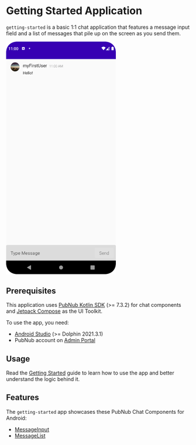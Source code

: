 # Getting Started Application

`getting-started` is a basic 1:1 chat application that features a message input field and a list of
messages that pile up on the screen as you send them.

<img src="../assets/getting-started-android-app.png" alt="Getting Started app for Android" style="width:300px"/> 

## Prerequisites

This application uses [PubNub Kotlin SDK](https://github.com/pubnub/kotlin) (>= 7.3.2) for chat
components and [Jetpack Compose](https://developer.android.com/jetpack/compose) as the UI Toolkit.

To use the app, you need:

* [Android Studio](https://developer.android.com/studio) (>= Dolphin 2021.3.1)
* PubNub account on [Admin Portal](https://dashboard.pubnub.com/)

## Usage

Read the [Getting Started](https://www.pubnub.com/docs/chat/components/android)
guide to learn how to use the app and better understand the logic behind it.

## Features

The `getting-started` app showcases these PubNub Chat Components for Android:

* [MessageInput](https://www.pubnub.com/docs/chat/components/android/ui-components#messageinput)
* [MessageList](https://www.pubnub.com/docs/chat/components/android/ui-components#messagelist)
